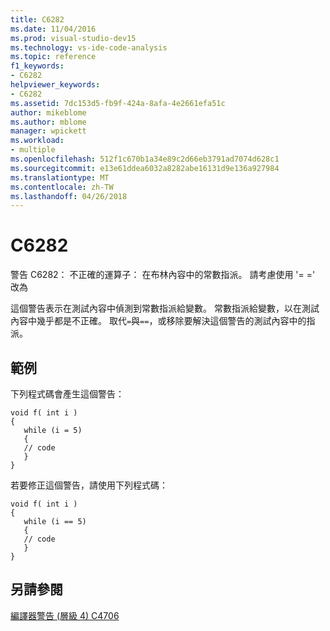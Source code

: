 ```yaml
---
title: C6282
ms.date: 11/04/2016
ms.prod: visual-studio-dev15
ms.technology: vs-ide-code-analysis
ms.topic: reference
f1_keywords:
- C6282
helpviewer_keywords:
- C6282
ms.assetid: 7dc153d5-fb9f-424a-8afa-4e2661efa51c
author: mikeblome
ms.author: mblome
manager: wpickett
ms.workload:
- multiple
ms.openlocfilehash: 512f1c670b1a34e89c2d66eb3791ad7074d628c1
ms.sourcegitcommit: e13e61ddea6032a8282abe16131d9e136a927984
ms.translationtype: MT
ms.contentlocale: zh-TW
ms.lasthandoff: 04/26/2018
---
```

# <a name="c6282"></a>C6282
警告 C6282： 不正確的運算子： 在布林內容中的常數指派。 請考慮使用 '= =' 改為

 這個警告表示在測試內容中偵測到常數指派給變數。 常數指派給變數，以在測試內容中幾乎都是不正確。 取代`=`與`==`，或移除要解決這個警告的測試內容中的指派。

## <a name="example"></a>範例
 下列程式碼會產生這個警告：

```
void f( int i )
{
   while (i = 5)
   {
   // code
   }
}
```

 若要修正這個警告，請使用下列程式碼：

```
void f( int i )
{
   while (i == 5)
   {
   // code
   }
}
```

## <a name="see-also"></a>另請參閱
 [編譯器警告 (層級 4) C4706](/cpp/error-messages/compiler-warnings/compiler-warning-level-4-c4706)
